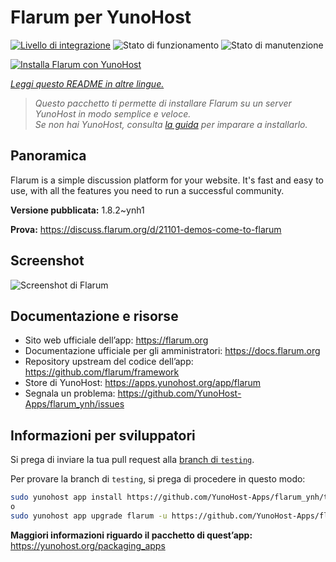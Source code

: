 <!--
N.B.: Questo README è stato automaticamente generato da <https://github.com/YunoHost/apps/tree/master/tools/readme_generator>
NON DEVE essere modificato manualmente.
-->

# Flarum per YunoHost

[![Livello di integrazione](https://dash.yunohost.org/integration/flarum.svg)](https://dash.yunohost.org/appci/app/flarum) ![Stato di funzionamento](https://ci-apps.yunohost.org/ci/badges/flarum.status.svg) ![Stato di manutenzione](https://ci-apps.yunohost.org/ci/badges/flarum.maintain.svg)

[![Installa Flarum con YunoHost](https://install-app.yunohost.org/install-with-yunohost.svg)](https://install-app.yunohost.org/?app=flarum)

*[Leggi questo README in altre lingue.](./ALL_README.md)*

> *Questo pacchetto ti permette di installare Flarum su un server YunoHost in modo semplice e veloce.*  
> *Se non hai YunoHost, consulta [la guida](https://yunohost.org/install) per imparare a installarlo.*

## Panoramica

Flarum is a simple discussion platform for your website. It's fast and easy to use, with all the features you need to run a successful community.

**Versione pubblicata:** 1.8.2~ynh1

**Prova:** <https://discuss.flarum.org/d/21101-demos-come-to-flarum>

## Screenshot

![Screenshot di Flarum](./doc/screenshots/beta16.jpg)

## Documentazione e risorse

- Sito web ufficiale dell’app: <https://flarum.org>
- Documentazione ufficiale per gli amministratori: <https://docs.flarum.org>
- Repository upstream del codice dell’app: <https://github.com/flarum/framework>
- Store di YunoHost: <https://apps.yunohost.org/app/flarum>
- Segnala un problema: <https://github.com/YunoHost-Apps/flarum_ynh/issues>

## Informazioni per sviluppatori

Si prega di inviare la tua pull request alla [branch di `testing`](https://github.com/YunoHost-Apps/flarum_ynh/tree/testing).

Per provare la branch di `testing`, si prega di procedere in questo modo:

```bash
sudo yunohost app install https://github.com/YunoHost-Apps/flarum_ynh/tree/testing --debug
o
sudo yunohost app upgrade flarum -u https://github.com/YunoHost-Apps/flarum_ynh/tree/testing --debug
```

**Maggiori informazioni riguardo il pacchetto di quest’app:** <https://yunohost.org/packaging_apps>

